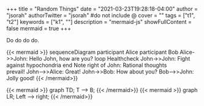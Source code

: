 +++
title = "Random Things"
date = "2021-03-23T19:28:18-04:00"
author = "jsorah"
authorTwitter = "jsorah" #do not include @
cover = ""
tags = ["t1", "t2"]
keywords = ["k1", ""]
description = "mermaid-js"
showFullContent = false
mermaid = true
+++

Do do do do.

{{< mermaid >}}
sequenceDiagram
    participant Alice
    participant Bob
    Alice->>John: Hello John, how are you?
    loop Healthcheck
        John->>John: Fight against hypochondria
    end
    Note right of John: Rational thoughts <br/>prevail!
    John-->>Alice: Great!
    John->>Bob: How about you?
    Bob-->>John: Jolly good!
{{< /mermaid>}}

{{< mermaid >}}
graph TD;
  T --> B;
{{< /mermaid>}}
{{< mermaid >}}
graph LR;
 Left --> right;
{{< /mermaid>}}
